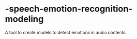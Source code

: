 # -speech-emotion-recognition-modeling
A tool to create models to detect emotions in audio contents.
